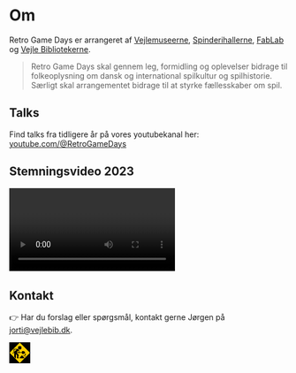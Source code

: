 <!-- BEGIN ARISE ------------------------------
Title:: "Formål, kontakt og hvem står bag"

Author:: "Fablab Spinderihallerne, Vejle Museerne og Vejle Bibliotekerne"
Description:: "Retro Game Days er et samarbejde mellem organisationer i Vejle Kommune, hvis medarbejdere har en passion for de gamle maskiner, spilkultur og historie"
Language:: "da"
Thumbnail:: "joystick-150x150.png"
Published Date:: "2025-06-17"
Modified Date:: "2025-07-15"

toc:: "false"
process_markdown:: "true"
content_header:: "false"
---- END ARISE \\ DO NOT MODIFY THIS LINE ---->

# Om

Retro Game Days er arrangeret af [Vejlemuseerne](https://www.vejlemuseerne.dk/), [Spinderihallerne](https://spinderihallerne.dk), [FabLab](https://spinderihallerne.dk/fablab/) og [Vejle Bibliotekerne](https://vejlebib.dk).

> Retro Game Days skal gennem leg, formidling og oplevelser bidrage til folkeoplysning om dansk og international spilkultur og spilhistorie. Særligt skal arrangementet bidrage til at styrke fællesskaber om spil.

## Talks
Find talks fra tidligere år på vores youtubekanal her: [youtube.com/@RetroGameDays](https://youtube.com/@RetroGameDays/)

## Stemningsvideo 2023
![](tak.mp4 "Stemningsvideo fra 2023 hvor vi siger tak til alle der bidrog og deltog i årets arrangement. Upbeat musik spiller imens vi bliver præsenteret for: børn og voksne der spiller på arkademaskiner, flippermaskiner og konsoller. Cosplayers i Star Wars kostumer")

## Kontakt
👉 Har du forslag eller spørgsmål, kontakt gerne Jørgen på <jorti@vejlebib.dk>.

![](construction.gif  "Animation af konstruktionsarbejder som alle hjemmesider havde i halvfemserne")
